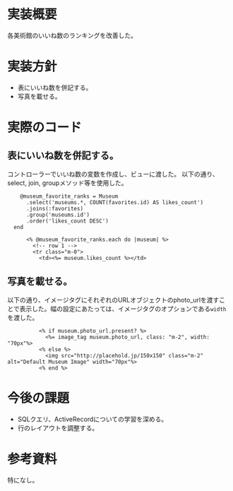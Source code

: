 # 実装概要
各美術館のいいね数のランキングを改善した。

# 実装方針
- 表にいいね数を併記する。
- 写真を載せる。

# 実際のコード

## 表にいいね数を併記する。
コントローラーでいいね数の変数を作成し、ビューに渡した。
以下の通り、select, join, groupメソッド等を使用した。

```
    @museum_favorite_ranks = Museum
      .select('museums.*, COUNT(favorites.id) AS likes_count')
      .joins(:favorites)
      .group('museums.id')
      .order('likes_count DESC')
  end
```

```
      <% @museum_favorite_ranks.each do |museum| %>
        <!-- row 1 -->
        <tr class="m-0">
          <td><%= museum.likes_count %></td>
```


## 写真を載せる。
以下の通り、イメージタグにそれぞれのURLオブジェクトのphoto_urlを渡すことで表示した。幅の設定にあたっては、イメージタグのオプションである``width``を渡した。

```
          <% if museum.photo_url.present? %>
            <%= image_tag museum.photo_url, class: "m-2", width: "70px"%>
          <% else %>
            <img src="http://placehold.jp/150x150" class="m-2" alt="Default Museum Image" width="70px"%>
          <% end %>
```

# 今後の課題
- SQLクエリ、ActiveRecordについての学習を深める。
- 行のレイアウトを調整する。

# 参考資料
特になし。
